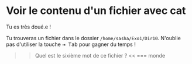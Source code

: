 # Voir le contenu d'un fichier avec cat

Tu es très doué.e ! 

Tu trouveras un fichier dans le dossier `/home/sasha/Exo1/Dir10`.
N'oublie pas d'utiliser la touche <kbd>⇥ Tab</kbd> pour gagner du temps !

>> Quel est le sixième mot de ce fichier ? <<
=== monde


